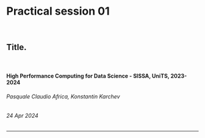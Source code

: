 <!--
title: Practical session 01
paginate: true

_class: titlepage
-->

# Practical session 01
<br>

## Title.
<br>

#### High Performance Computing for Data Science - SISSA, UniTS, 2023-2024

###### Pasquale Claudio Africa, Konstantin Karchev

###### 24 Apr 2024

---

